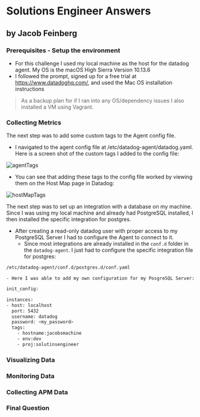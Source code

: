 # Solutions Engineer Answers

## by Jacob Feinberg

### Prerequisites - Setup the environment

- For this challenge I used my local machine as the host for the datadog agent. My OS is the macOS High Sierra Version 10.13.6
- I followed the prompt, signed up for a free trial at https://www.datadoghq.com/, and used the Mac OS installation instructions

> As a backup plan for if I ran into any OS/dependency issues I also installed a VM using Vagrant.

### Collecting Metrics

The next step was to add some custom tags to the Agent config file.

- I navigated to the agent config file at /etc/datadog-agent/datadog.yaml. Here is a screen shot of the custom tags I added to the config file:

![agentTags](https://github.com/JTFeinberg/hiring-engineers/blob/Jacob_Feinberg_Solutions_Engineer/Collecting%20Metrics/Tags_Agent_Config_File.png)

- You can see that adding these tags to the config file worked by viewing them on the Host Map page in Datadog:

![hostMapTags](https://github.com/JTFeinberg/hiring-engineers/blob/Jacob_Feinberg_Solutions_Engineer/Collecting%20Metrics/Tags_Host_Map_UI.png)

The next step was to set up an integration with a database on my machine. Since I was using my local machine and already had PostgreSQL installed, I then installed the specific integration for postgres.

- After creating a read-only datadog user with proper access to my PostgreSQL Server I had to configure the Agent to connect to it.
  - Since most integrations are already installed in the `conf.d` folder in the `datadog-agent`. I just had to configure the specific integration file for postgres:

```bash
/etc/datadog-agent/conf.d/postgres.d/conf.yaml
```

    - Here I was able to add my own configuration for my PosgreSQL Server:

```bash
init_config:

instances:
- host: localhost
  port: 5432
  username: datadog
  password: <my_password>
  tags:
    - hostname:jacobsmachine
    - env:dev
    - proj:solutinsengineer
```

### Visualizing Data

### Monitoring Data

### Collecting APM Data

### Final Question
